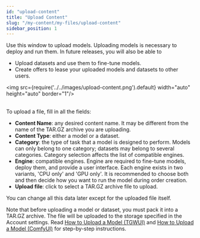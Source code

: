 ```yaml
---
id: "upload-content"
title: "Upload Content"
slug: "/my-content/my-files/upload-content"
sidebar_position: 1
---
```


Use this window to upload models. Uploading models is necessary to deploy and run them. In future releases, you will also be able to

- Upload datasets and use them to fine-tune models.
- Create offers to lease your uploaded models and datasets to other users.

<img src={require('../../images/upload-content.png').default} width="auto" height="auto" border="1"/>
<br/>
<br/>

To upload a file, fill in all the fields:

- **Content Name**: any desired content name. It may be different from the name of the TAR.GZ archive you are uploading.
- **Content Type**: either a model or a dataset.
- **Category**: the type of task that a model is designed to perform. Models can only belong to one category; datasets may belong to several categories. Category selection affects the list of compatible engines.
- **Engine**: compatible engines. Engine are required to fine-tune models, deploy them, and provide a user interface. Each engine exists in two variants, 'CPU only' and 'GPU only'. It is recommended to choose both and then decide how you want to run the model during order creation.
- **Upload file**: click to select a TAR.GZ archive file to upload.

You can change all this data later except for the uploaded file itself.

Note that before uploading a model or dataset, you must pack it into a TAR.GZ archive. The file will be uploaded to the storage specified in the Account settings. Read [How to Upload a Model (TGWUI)](/marketplace/guides/upload-tgwui) and [How to Upload a Model (ComfyUI)](/marketplace/guides/upload-comfyui) for step-by-step instructions.